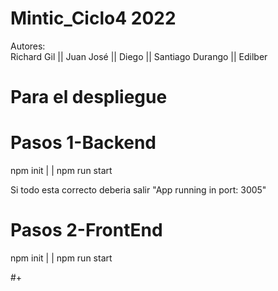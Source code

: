 # Mintic_Ciclo4 2022


Autores:  
Richard Gil || 
Juan José || 
Diego || 
Santiago Durango || 
Edilber 



# Para el despliegue
# Pasos 1-Backend
npm init | | 
npm run start

Si todo esta correcto deberia salir "App running in port: 3005"

# Pasos 2-FrontEnd
npm init | | 
npm run start

#+